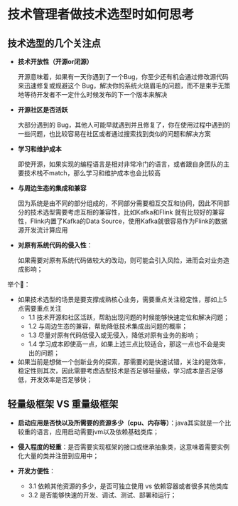 # 技术管理者做技术选型时如何思考

## **技术选型的几个关注点**

- **技术开放性（开源or闭源）**

  开源意味着，如果有一天你遇到了一个Bug，你至少还有机会通过修改源代码来迅速修复或规避这个 Bug，解决你的系统火烧眉毛的问题，而不是束手无策地等待开发者不一定什么时候发布的下一个版本来解决

- **开源社区是否活跃**

  大部分遇到的 Bug，其他人可能早就遇到并且修复了，你在使用过程中遇到的一些问题，也比较容易在社区或者通过搜索找到类似的问题和解决方案

- **学习和维护成本**

  即使开源，如果实现的编程语言是相对非常冷门的语言，或者跟自身团队的主要技术栈不match，那么学习和维护成本也会比较高

- **与周边生态的集成和兼容**

  因为系统是由不同的部分组成的，不同部分需要相互交互和协同，因此不同部分的技术选型需要考虑互相的兼容性，比如Kafka和Flink 就有比较好的兼容性，Flink内置了Kafka的Data Source，使用Kafka就很容易作为Flink的数据源开发流计算应用

- **对原有系统代码的侵入性**：

  如果需要对原有系统代码做较大的改动，则可能会引入风险，进而会对业务造成影响；

举个🌰：

- 如果技术选型的场景是要支撑成熟核心业务，需要重点关注稳定性，那如上5点需要重点关注
  - 1.1 技术开源和社区活跃，帮助出现问题的时候能够快速定位和解决问题；
  - 1.2 与周边生态的兼容，帮助降低技术集成出问题的概率；
  - 1.3 尽量对原有代码低侵入或无侵入，降低对原有业务的影响；
  - 1.4 学习成本即使高一点，如果上述三点比较适合，那这一点也不会是突出的问题；
- 如果当前是想做一个创新业务的探索，那需要的是快速试错，关注的是效率，稳定性则其次，因此需要考虑选型技术是否足够轻量级，学习成本是否足够低，开发效率是否足够快；

## **轻量级框架 VS 重量级框架**

- **启动应用是否快以及所需要的资源多少（cpu、内存等）**：java其实就是一个比较重的语言，应用启动需要jvm以及依赖基础类库；

- **侵入程度的轻重**：是否需要实现框架的接口或继承抽象类，这意味着需要实例化大量的类并注册到应用中；

- **开发方便性**：
  - 3.1 依赖其他资源的多少，是否可独立使用 vs 依赖容器或者很多其他类库
  - 3.2 是否能够快速的开发、调试、测试、部署和运行；

